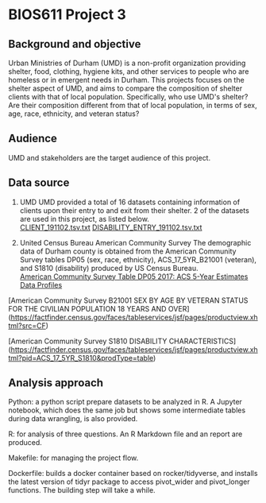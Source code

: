 # BIOS611 Project 3 

## Background and objective
Urban Ministries of Durham (UMD) is a non-profit organization providing shelter, food, clothing, hygiene kits, and other services to people who are homeless or in emergent needs in Durham. This projects focuses on the shelter aspect of UMD, and aims to compare the composition of shelter clients with that of local population. Specifically, who use UMD's shelter? Are their composition different from that of local population, in terms of sex, age, race, ethnicity, and veteran status? 

## Audience
UMD and stakeholders are the target audience of this project. 

## Data source
 
1. UMD
UMD provided a total of 16 datasets containing information of clients upon their entry to and exit from their shelter. 2 of the datasets are used in this project, as listed below.    
[CLIENT_191102.tsv.txt](https://github.com/datasci611/bios611-projects-fall-2019-yench/blob/master/project_3/data/raw/CLIENT_191102.tsv.txt)
[DISABILITY_ENTRY_191102.tsv.txt](https://github.com/datasci611/bios611-projects-fall-2019-yench/blob/master/project_3/data/raw/DISABILITY_ENTRY_191102.tsv.txt)

2. United Census Bureau American Community Survey
The demographic data of Durham county is obtained from the American Community Survey tables DP05 (sex, race, ethnicity), ACS_17_5YR_B21001 (veteran), and S1810 (disability) produced by US Census Bureau.  
[American Community Survey Table DP05 2017: ACS 5-Year Estimates Data Profiles](https://data.census.gov/cedsci/table?hidePreview=true&g=0600000US3706390932&q=Durham%20township,%20Durham%20County,%20North%20Carolina&table=DP05&tid=ACSDP5Y2017.DP05&lastDisplayedRow=93&y=)

[American Community Survey B21001 SEX BY AGE BY VETERAN STATUS FOR THE CIVILIAN POPULATION 18 YEARS AND OVER]
(https://factfinder.census.gov/faces/tableservices/jsf/pages/productview.xhtml?src=CF)

[American Community Survey S1810 DISABILITY CHARACTERISTICS]
(https://factfinder.census.gov/faces/tableservices/jsf/pages/productview.xhtml?pid=ACS_17_5YR_S1810&prodType=table)


## Analysis approach
Python: a python script prepare datasets to be analyzed in R. A Jupyter notebook, which does the same job but shows some intermediate tables during data wrangling, is also provided.   

R: for analysis of three questions. An R Markdown file and an report are produced.  

Makefile: for managing the project flow.

Dockerfile: builds a docker container based on rocker/tidyverse, and installs the latest version of tidyr package to access pivot_wider and pivot_longer functions. The building step will take a while.
